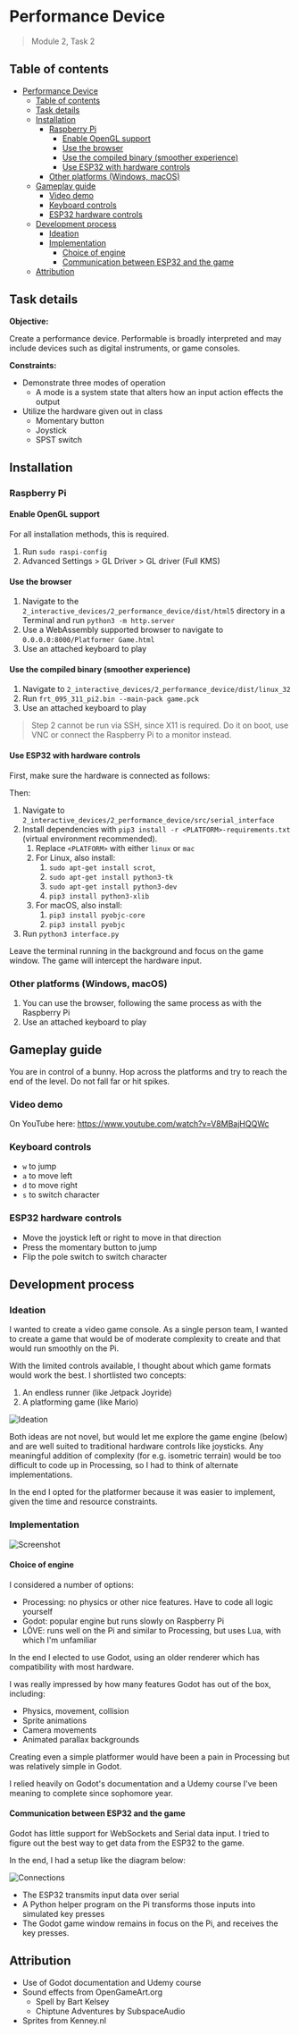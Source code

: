 # Performance Device

> Module 2, Task 2

## Table of contents

- [Performance Device](#performance-device)
  - [Table of contents](#table-of-contents)
  - [Task details](#task-details)
  - [Installation](#installation)
    - [Raspberry Pi](#raspberry-pi)
      - [Enable OpenGL support](#enable-opengl-support)
      - [Use the browser](#use-the-browser)
      - [Use the compiled binary (smoother experience)](#use-the-compiled-binary-smoother-experience)
      - [Use ESP32 with hardware controls](#use-esp32-with-hardware-controls)
    - [Other platforms (Windows, macOS)](#other-platforms-windows-macos)
  - [Gameplay guide](#gameplay-guide)
    - [Video demo](#video-demo)
    - [Keyboard controls](#keyboard-controls)
    - [ESP32 hardware controls](#esp32-hardware-controls)
  - [Development process](#development-process)
    - [Ideation](#ideation)
    - [Implementation](#implementation)
      - [Choice of engine](#choice-of-engine)
      - [Communication between ESP32 and the game](#communication-between-esp32-and-the-game)
  - [Attribution](#attribution)

## Task details

**Objective:**

Create a performance device. Performable is broadly interpreted and may include devices such as digital instruments, or game consoles.

**Constraints:**

- Demonstrate three modes of operation
  - A mode is a system state that alters how an input action effects the output
- Utilize the hardware given out in class
  - Momentary button
  - Joystick
  - SPST switch

## Installation

### Raspberry Pi

#### Enable OpenGL support

For all installation methods, this is required.

1. Run `sudo raspi-config`
2. Advanced Settings > GL Driver > GL driver (Full KMS)

#### Use the browser

1. Navigate to the `2_interactive_devices/2_performance_device/dist/html5` directory in a Terminal and run `python3 -m http.server`
2. Use a WebAssembly supported browser to navigate to `0.0.0.0:8000/Platformer Game.html`
3. Use an attached keyboard to play

#### Use the compiled binary (smoother experience)

1. Navigate to `2_interactive_devices/2_performance_device/dist/linux_32`
2. Run `frt_095_311_pi2.bin --main-pack game.pck`
3. Use an attached keyboard to play

> Step 2 cannot be run via SSH, since X11 is required. Do it on boot, use VNC or connect the Raspberry Pi to a monitor instead.

#### Use ESP32 with hardware controls

First, make sure the hardware is connected as follows:

Then:

1. Navigate to `2_interactive_devices/2_performance_device/src/serial_interface`
2. Install dependencies with `pip3 install -r <PLATFORM>-requirements.txt` (virtual environment recommended).
   1. Replace `<PLATFORM>` with either `linux` or `mac`
   2. For Linux, also install:
      1. `sudo apt-get install scrot`,
      2. `sudo apt-get install python3-tk`
      3. `sudo apt-get install python3-dev`
      4. `pip3 install python3-xlib`
   3. For macOS, also install:
      1. `pip3 install pyobjc-core`
      2. `pip3 install pyobjc`
3. Run `python3 interface.py`  

Leave the terminal running in the background and focus on the game window. The game will intercept the hardware input.

### Other platforms (Windows, macOS)

1. You can use the browser, following the same process as with the Raspberry Pi
2. Use an attached keyboard to play

## Gameplay guide

You are in control of a bunny. Hop across the platforms and try to reach the end of the level. Do not fall far or hit spikes.

### Video demo

On YouTube here: <https://www.youtube.com/watch?v=V8MBajHQQWc>

### Keyboard controls

- `w` to jump
- `a` to move left
- `d` to move right
- `s` to switch character

### ESP32 hardware controls

- Move the joystick left or right to move in that direction
- Press the momentary button to jump
- Flip the pole switch to switch character

## Development process

### Ideation

I wanted to create a video game console. As a single person team, I wanted to create a game that would be of moderate complexity to create and that would run smoothly on the Pi.

With the limited controls available, I thought about which game formats would work the best. I shortlisted two concepts:

1. An endless runner (like Jetpack Joyride)
2. A platforming game (like Mario)

![Ideation](./docs/ideation.jpg)

Both ideas are not novel, but would let me explore the game engine (below) and are well suited to traditional hardware controls like joysticks. Any meaningful addition of complexity (for e.g. isometric terrain) would be too difficult to code up in Processing, so I had to think of alternate implementations.

In the end I opted for the platformer because it was easier to implement, given the time and resource constraints.

### Implementation

![Screenshot](./docs/screen.png)

#### Choice of engine

I considered a number of options:

- Processing: no physics or other nice features. Have to code all logic yourself
- Godot: popular engine but runs slowly on Raspberry Pi
- LÖVE: runs well on the Pi and similar to Processing, but uses Lua, with which I'm unfamiliar

In the end I elected to use Godot, using an older renderer which has compatibility with most hardware.

I was really impressed by how many features Godot has out of the box, including:

- Physics, movement, collision
- Sprite animations
- Camera movements
- Animated parallax backgrounds

Creating even a simple platformer would have been a pain in Processing but was relatively simple in Godot.

I relied heavily on Godot's documentation and a Udemy course I've been meaning to complete since sophomore year.

#### Communication between ESP32 and the game

Godot has little support for WebSockets and Serial data input. I tried to figure out the best way to get data from the ESP32 to the game.

In the end, I had a setup like the diagram below:

![Connections](./docs/connections.jpeg)

- The ESP32 transmits input data over serial
- A Python helper program on the Pi transforms those inputs into simulated key presses
- The Godot game window remains in focus on the Pi, and receives the key presses.

## Attribution

- Use of Godot documentation and Udemy course
- Sound effects from OpenGameArt.org
  - Spell by Bart Kelsey
  - Chiptune Adventures by SubspaceAudio
- Sprites from Kenney.nl

